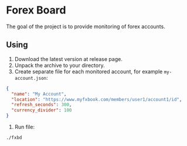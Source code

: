 # Forex Board
The goal of the project is to provide monitoring of forex accounts.

## Using
1. Download the latest version at release page.
1. Unpack the archive to your directory.
1. Create separate file for each monitored account, for example `my-account.json`:
```json
{
  "name": "My Account",
  "location": "https://www.myfxbook.com/members/user1/account1/id",
  "refresh_seconds": 300,
  "currency_divider": 100
}
```
1. Run file:
```shell script
./fxbd
```
